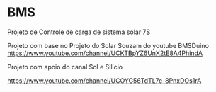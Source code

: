 # BMS
Projeto de Controle de carga de sistema solar 7S 

Projeto com base no Projeto do Solar Souzam do youtube BMSDuino
https://www.youtube.com/channel/UCKTBpYZ6UnX2tE8A4PhindA

Projeto com apoio do canal Sol e Silicio

https://www.youtube.com/channel/UCOYG56TdTL7c-8PnxDOs1rA


